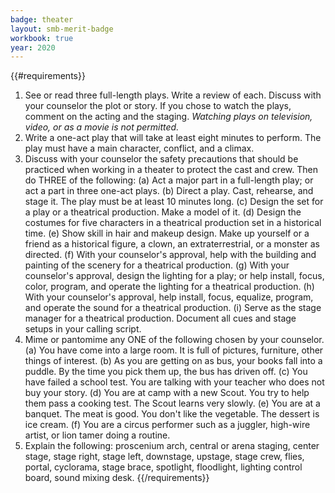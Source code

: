 ```yaml
---
badge: theater
layout: smb-merit-badge
workbook: true
year: 2020
---
```


{{#requirements}}
1. See or read three full-length plays. Write a review of each. Discuss with your counselor the plot or story. If you chose to watch the plays, comment on the acting and the staging.
    *Watching plays on television, video, or as a movie is not permitted.*
2. Write a one-act play that will take at least eight minutes to perform. The play must have a main character, conflict, and a climax.
3. Discuss with your counselor the safety precautions that should be practiced when working in a theater to protect the cast and crew. Then do THREE of the following:
    (a) Act a major part in a full-length play; or act a part in three one-act plays.
    (b) Direct a play. Cast, rehearse, and stage it. The play must be at least 10 minutes long.
    (c) Design the set for a play or a theatrical production. Make a model of it.
    (d) Design the costumes for five characters in a theatrical production set in a historical time.
    (e) Show skill in hair and makeup design. Make up yourself or a friend as a historical figure, a clown, an extraterrestrial, or a monster as directed.
    (f) With your counselor's approval, help with the building and painting of the scenery for a theatrical production.
    (g) With your counselor's approval, design the lighting for a play; or help install, focus, color, program, and operate the lighting for a theatrical production.
    (h) With your counselor's approval, help install, focus, equalize, program, and operate the sound for a theatrical production.
    (i) Serve as the stage manager for a theatrical production. Document all cues and stage setups in your calling script.
4. Mime or pantomime any ONE of the following chosen by your counselor.
    (a) You have come into a large room. It is full of pictures, furniture, other things of interest.
    (b) As you are getting on as bus, your books fall into a puddle. By the time you pick them up, the bus has driven off.
    (c) You have failed a school test. You are talking with your teacher who does not buy your story.
    (d) You are at camp with a new Scout. You try to help them pass a cooking test. The Scout learns very slowly.
    (e) You are at a banquet. The meat is good. You don't like the vegetable. The dessert is ice cream.
    (f) You are a circus performer such as a juggler, high-wire artist, or lion tamer doing a routine.
5. Explain the following: proscenium arch, central or arena staging, center stage, stage right, stage left, downstage, upstage, stage crew, flies, portal, cyclorama, stage brace, spotlight, floodlight, lighting control board, sound mixing desk.
{{/requirements}}
